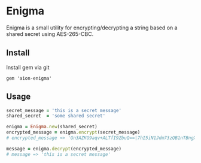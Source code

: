 Enigma
======

Enigma is a small utility for encrypting/decrypting a string based on a shared secret using AES-265-CBC.

Install
-------

Install gem via git
```
gem 'aion-enigma'
```

Usage
-----

```ruby
secret_message = 'this is a secret message'
shared_secret  = 'some shared secret'

enigma = Enigma.new(shared_secret)
encrypted_message = enigma.encrypt(secret_message)
# encrypted_message ≈> 'Gn3AZKG9aqv+ALTfI9ZbuQ==|7hI5iN1Jdm73zQB1nTBngX07SaX60nuirWQRtNygIgE='

message = enigma.decrypt(encrypted_message)
# message => 'this is a secret message'
```

